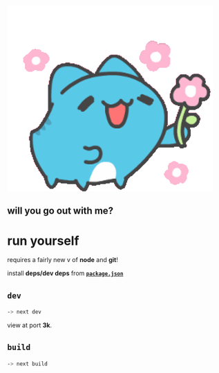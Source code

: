 ![capoo flowers](./public/capoo-flowers.gif)

## will you go out with me?

# run yourself 
requires a fairly new v of **node** and **git**!

install **deps/dev deps** from [**`package.json`**](./package.json)

## `dev`
```sh
-> next dev
```
view at port **3k**.

## `build`
```sh
-> next build
```